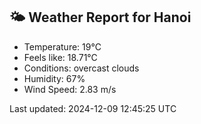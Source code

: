 <!-- WEATHER-START -->
## 🌤 Weather Report for Hanoi

- Temperature: 19°C
- Feels like: 18.71°C
- Conditions: overcast clouds
- Humidity: 67%
- Wind Speed: 2.83 m/s

Last updated: 2024-12-09 12:45:25 UTC
<!-- WEATHER-END -->
